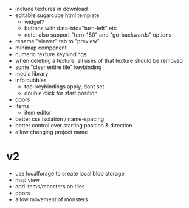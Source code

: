 - include textures in download
- editable sugarcube html template
  - widget?
  - buttons with data-tdc="turn-left" etc
  - note: also support "turn-180" and "go-backwards" options
- rename "viewer" tab to "preview"
- minimap component
- numeric texture keybindings
- when deleting a texture, all uses of that texture should be removed
- some "clear entire tile" keybinding
- media library
- info bubbles
  - tool keybindings apply, dont set
  - double click for start position
- doors
- items
  - item editor
- better css isolation / name-spacing
- better control over starting position & direction
- allow changing project name


# v2
- use localforage to create local blob storage
- map view
- add items/monsters on tiles
- doors
- allow movement of monsters

